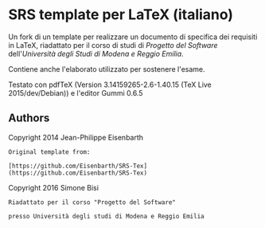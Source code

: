 # SRS template per LaTeX (italiano)
Un fork di un template per realizzare un documento di specifica dei requisiti
in LaTeX, riadattato per il corso di studi di _Progetto del Software_
dell'_Università degli Studi di Modena e Reggio Emilia_.

Contiene anche l'elaborato utilizzato per sostenere l'esame.

Testato con pdfTeX (Version 3.14159265-2.6-1.40.15 (TeX Live 2015/dev/Debian)) e l'editor Gummi 0.6.5

Authors
-------
Copyright 2014 Jean-Philippe Eisenbarth
	
	Original template from:
	
	[https://github.com/Eisenbarth/SRS-Tex](https://github.com/Eisenbarth/SRS-Tex)

Copyright 2016 Simone Bisi
	
	Riadattato per il corso "Progetto del Software"
	
	presso Università degli studi di Modena e Reggio Emilia

